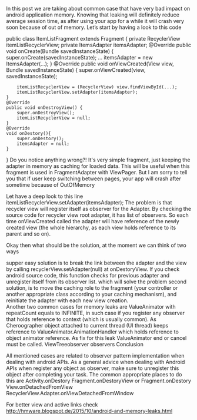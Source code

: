 In this post we are taking about common case that have very bad impact on android application memory. Knowing that leaking will definitely reduce average session time, as after using your app for a while it will crash very soon because of out of memory.
Let’s start by having a look to this code

public class ItemListFragment extends Fragment {
    private RecyclerView itemListRecyclerView;
    private ItemsAdapter itemsAdapter;
    @Override
    public void onCreate(Bundle savedInstanceState) {
        super.onCreate(savedInstanceState);
        ...
        itemsAdapter = new ItemsAdapter(...);
    }
    @Override
    public void onViewCreated(View view, Bundle savedInstanceState) {
        super.onViewCreated(view, savedInstanceState);

        itemListRecyclerView = (RecyclerView) view.findViewById(...);
        itemListRecyclerView.setAdapter(itemsAdapter);
    }
    @Override
    public void onDestroyView() {
        super.onDestroyView();
        itemListRecyclerView = null;
    }
    @Override
    void onDestory(){
        super.onDestory();
        itemsAdapter = null;
    }
}
Do you notice anything wrong?! It's very simple fragment,  just keeping the adapter in memory as caching for loaded data.  This will be useful when this fragment is used in FragmentAdapter with ViewPager. But I am sorry to tell you that if user keep switching between pages, your app will crash after sometime because of OutOfMemory

Let have a deep look to this line itemListRecyclerView.setAdapter(itemsAdapter); 
The problem is that recycler view will register itself as observer for the Adapter. By checking the source code for recycler view root adapter, it has list of observers. So each time onViewCreated called the adapter will have reference of the newly created view (the whole hierarchy, as each view holds reference to its parent and so on).

Okay then what should be the solution, at the moment we can think of two ways

supper easy solution is to break the link between the adapter and the view by calling recyclerView.setAdapter(null) at onDestoryView. If you check android source code, this function checks for previous adapter and unregister itself from its observer list. which will solve the problem
second solution, is to move the caching role to the fragment (your controller or another appropriate class according to your caching mechanism), and reinitiate the adapter with each new view creation.  
Another two common cases for memory leaks are
ValueAnimator with repeatCount equals to INFINITE, in such case if you register any observer that holds reference to context (which is usually common). As Cheroographer object attached to current thread (UI thread) keeps reference to ValueAnimator.AnimationHandler which holds reference to object animator reference. As fix for this leak ValueAnimator end or cancel must be called. 
ViewTreeobserver observers 
Conclusion 

All mentioned cases are related to observer pattern implementation when dealing with android APIs. As a general advice when dealing with Android APIs when register any object as observer, make sure to unregister this object after completing your task. The common appropriate places to do this are 
Activity.onDestory
Fragment.onDestoryView or Fragment.onDestory
View.onDetachedFromView
RecyclerView.Adapter.onViewDetachedFromWindow
 


For better view and active links check http://hmware.blogspot.de/2015/10/android-and-memory-leaks.html
